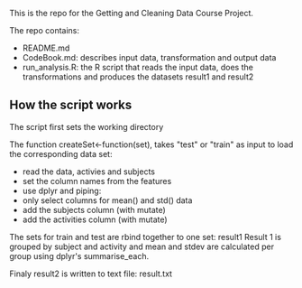 This is the repo for the Getting and Cleaning Data Course Project.

The repo contains:
+ README.md
+ CodeBook.md: describes input data, transformation and output data
+ run_analysis.R: the R script that reads the input data, does the transformations and produces the datasets result1 and result2

## How the script works
The script first sets the working directory

The function createSet<-function(set), takes "test" or "train" as input to load the corresponding data set:
+ read the data, activies and subjects
+ set the column names from the features
+ use dplyr and piping:
+ only select columns for mean() and std() data
+ add the subjects column (with mutate)
+ add the activities column (with mutate)

The sets for train and test are rbind together to one set: result1
Result 1 is grouped by subject and activity and mean and stdev are calculated per group using dplyr's summarise_each.

Finaly result2 is written to text file: result.txt


